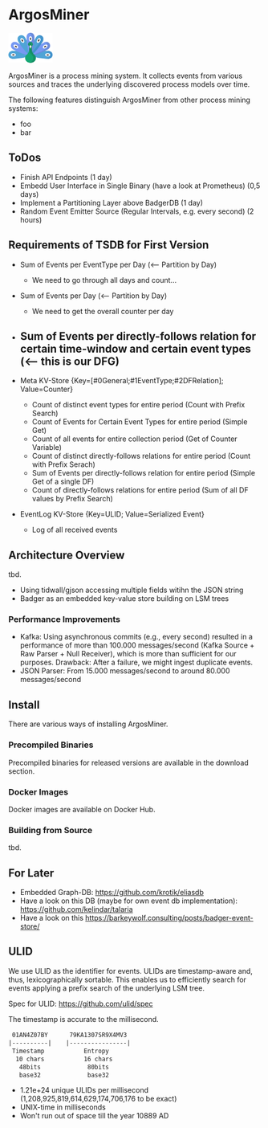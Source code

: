 # ArgosMiner

<img src="assets/logo.svg" height="60px" />

ArgosMiner is a process mining system. It collects events from various sources and traces the underlying discovered process models over time. 

The following features distinguish ArgosMiner from other process mining systems:
- foo
- bar

## ToDos
- Finish API Endpoints (1 day)
- Embedd User Interface in Single Binary (have a look at Prometheus) (0,5 days)
- Implement a Partitioning Layer above BadgerDB (1 day)
- Random Event Emitter Source (Regular Intervals, e.g. every second) (2 hours)

## Requirements of TSDB for First Version
- Sum of Events per EventType per Day (<-- Partition by Day) 
    - We need to go through all days and count...
- Sum of Events per Day (<-- Partition by Day)
    - We need to get the overall counter per day
- Sum of Events per directly-follows relation for certain time-window and certain event types (<-- this is our DFG)
    - 

- Meta KV-Store {Key=[#0General;#1EventType;#2DFRelation]; Value=Counter}
    - Count of distinct event types for entire period (Count with Prefix Search)
    - Count of Events for Certain Event Types for entire period (Simple Get)
    - Count of all events for entire collection period (Get of Counter Variable)
    - Count of distinct directly-follows relations for entire period (Count with Prefix Serach)
    - Sum of Events per directly-follows relation for entire period (Simple Get of a single DF)
    - Count of directly-follows relations for entire period (Sum of all DF values by Prefix Search)

- EventLog KV-Store {Key=ULID; Value=Serialized Event} 
    - Log of all received events

## Architecture Overview
tbd.
- Using tidwall/gjson accessing multiple fields witihn the JSON string
- Badger as an embedded key-value store building on LSM trees

### Performance Improvements
- Kafka: Using asynchronous commits (e.g., every second) resulted in a performance of more than 100.000 messages/second (Kafka Source + Raw Parser + Null Receiver), which is more than sufficient for our purposes. Drawback: After a failure, we might ingest duplicate events.
- JSON Parser: From 15.000 messages/second to around 80.000 messages/second

## Install
There are various ways of installing ArgosMiner.

### Precompiled Binaries
Precompiled binaries for released versions are available in the download section.

### Docker Images
Docker images are available on Docker Hub.

### Building from Source
tbd.

## For Later
- Embedded Graph-DB: https://github.com/krotik/eliasdb
- Have a look on this DB (maybe for own event db implementation): https://github.com/kelindar/talaria
- Have a look on this https://barkeywolf.consulting/posts/badger-event-store/

## ULID
We use ULID as the identifier for events. ULIDs are timestamp-aware and, thus, lexicographically sortable. This enables us to efficiently search for events applying a prefix search of the underlying LSM tree. 

Spec for ULID: https://github.com/ulid/spec

The timestamp is accurate to the millisecond.
```
 01AN4Z07BY      79KA1307SR9X4MV3
|----------|    |----------------|
 Timestamp           Entropy
  10 chars           16 chars
   48bits             80bits
   base32             base32
```

- 1.21e+24 unique ULIDs per millisecond (1,208,925,819,614,629,174,706,176 to be exact)
- UNIX-time in milliseconds
- Won't run out of space till the year 10889 AD
